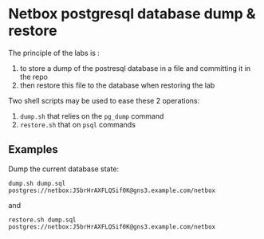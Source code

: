 # Netbox postgresql database dump & restore

The principle of the labs is :
1) to store a dump of the postresql database in a file and committing it in the repo
2) then restore this file to the database when restoring the lab 

Two shell scripts may be used to ease these 2 operations:
1) `dump.sh` that relies on the `pg_dump` command
2) `restore.sh` that on `psql` commands

## Examples

Dump the current database state:

```
dump.sh dump.sql postgres://netbox:J5brHrAXFLQSif0K@gns3.example.com/netbox
```

and

```
restore.sh dump.sql postgres://netbox:J5brHrAXFLQSif0K@gns3.example.com/netbox
```
